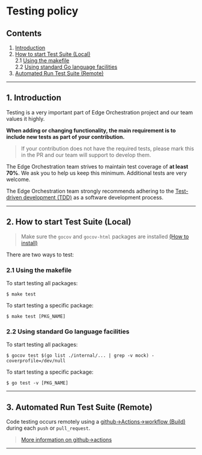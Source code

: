 # Testing policy
## Contents
1. [Introduction](#1-introduction)
2. [How to start Test Suite (Local)](#2-how-to-start-test-suite-local)  
    2.1 [Using the makefile](#21-using-the-makefile)  
    2.2 [Using standard Go language facilities](#22-using-standard-go-language-facilities)  
3. [Automated Run Test Suite (Remote)](#3-automated-run-test-suite-remote)  

---

## 1. Introduction

Testing is a very important part of Edge Orchestration project and our team values it highly.

**When adding or changing functionality, the main requirement is to include new tests as part of your contribution.**
> If your contribution does not have the required tests, please mark this in the PR and our team will support to develop them.

The Edge Orchestration team strives to maintain test coverage of **at least 70%**. We ask you to help us keep this minimum. Additional tests are very welcome.

The Edge Orchestration team strongly recommends adhering to the [Test-driven development (TDD)](https://en.wikipedia.org/wiki/Test-driven_development) as a software development process.

---

## 2. How to start Test Suite (Local)

> Make sure the `gocov` and `gocov-html` packages are installed [(How to install)](https://github.com/matm/gocov-html#installation)

There are two ways to test:
### 2.1 Using the makefile
To start testing all packages:
```
$ make test
```
To start testing a specific package:
```
$ make test [PKG_NAME]
```

### 2.2 Using standard Go language facilities
To start testing all packages:
```
$ gocov test $(go list ./internal/... | grep -v mock) -coverprofile=/dev/null
```
To start testing a specific package:
```
$ go test -v [PKG_NAME]
```


---

## 3. Automated Run Test Suite (Remote)

Code testing occurs remotely using a [github->Actions->workflow (Build)](https://github.com/lf-edge/edge-home-orchestration-go/actions) during each `push` or `pull_request`.

> [More information on github->actions](https://docs.github.com/en/actions) 
---
 
